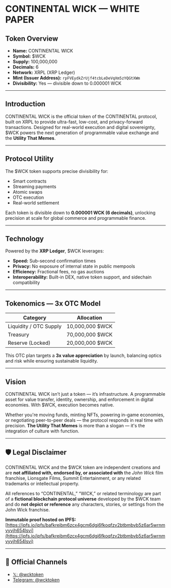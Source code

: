 # CONTINENTAL WICK — WHITE PAPER

## Token Overview
- **Name:** CONTINENTAL WICK  
- **Symbol:** $WCK  
- **Supply:** 100,000,000  
- **Decimals:** 6  
- **Network:** XRPL (XRP Ledger)  
- **Mint (Issuer Address):** `rpFVEydkZrUjf4tcbLeDeVqXm5zYQGtXWm`  
- **Divisibility:** Yes — divisible down to 0.000001 WCK  

---

## Introduction
CONTINENTAL WICK is the official token of the CONTINENTAL protocol, built on XRPL to provide ultra-fast, low-cost, and privacy-forward transactions. Designed for real-world execution and digital sovereignty, $WCK powers the next generation of programmable value exchange and the **Utility That Memes**.

---

## Protocol Utility
The $WCK token supports precise divisibility for:
- Smart contracts  
- Streaming payments  
- Atomic swaps  
- OTC execution  
- Real-world settlement  

Each token is divisible down to **0.000001 WCK (6 decimals)**, unlocking precision at scale for global commerce and programmable finance.

---

## Technology
Powered by the **XRP Ledger**, $WCK leverages:
- **Speed:** Sub-second confirmation times  
- **Privacy:** No exposure of internal state in public mempools  
- **Efficiency:** Fractional fees, no gas auctions  
- **Interoperability:** Built-in DEX, native token support, and sidechain compatibility  

---

## Tokenomics — 3x OTC Model

| Category               | Allocation         |
|------------------------|--------------------|
| Liquidity / OTC Supply | 10,000,000 $WCK    |
| Treasury               | 70,000,000 $WCK    |
| Reserve (Locked)       | 20,000,000 $WCK    |

This OTC plan targets a **3x value appreciation** by launch, balancing optics and risk while ensuring sustainable liquidity.

---

## Vision
CONTINENTAL WICK isn’t just a token — it’s infrastructure. A programmable asset for value transfer, identity, ownership, and enforcement in digital economies. With $WCK, execution becomes native.

Whether you're moving funds, minting NFTs, powering in-game economies, or negotiating peer-to-peer deals — the protocol responds in real time with precision. **The Utility That Memes** is more than a slogan — it's the integration of culture with function.

---

## 🛡 Legal Disclaimer
CONTINENTAL WICK and the $WCK token are independent creations and are **not affiliated with, endorsed by, or associated with** the *John Wick* film franchise, Lionsgate Films, Summit Entertainment, or any related trademarks or intellectual property.

All references to “CONTINENTAL,” “WICK,” or related terminology are part of a **fictional blockchain protocol universe** developed by the $WCK team and do **not depict or reference** any characters, stories, or settings from the John Wick franchise.

**Immutable proof hosted on IPFS:**  
[https://ipfs.io/ipfs/bafkreibm6zcx4gcm6dgi6fkoqfzv2btbmbvb5z6ar5wrnmvyvjh654lsvi](https://ipfs.io/ipfs/bafkreibm6zcx4gcm6dgi6fkoqfzv2btbmbvb5z6ar5wrnmvyvjh654lsvi)

---

## 📢 Official Channels
- [𝕏: @wcktoken](https://x.com/wcktoken)  
- [Telegram: @wcktoken](https://t.me/wcktoken)
